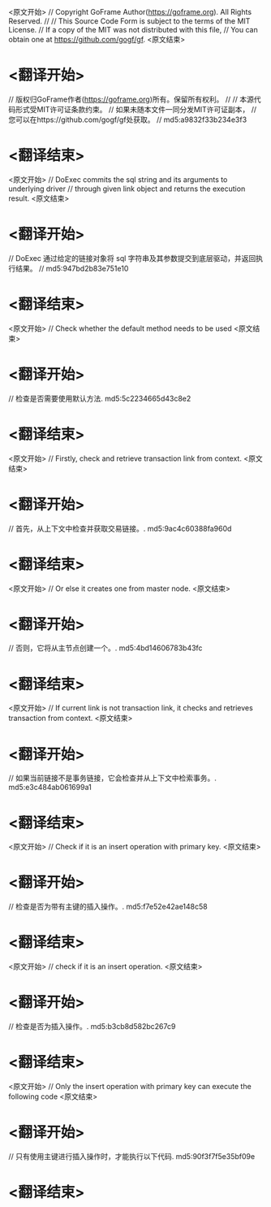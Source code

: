 
<原文开始>
// Copyright GoFrame Author(https://goframe.org). All Rights Reserved.
//
// This Source Code Form is subject to the terms of the MIT License.
// If a copy of the MIT was not distributed with this file,
// You can obtain one at https://github.com/gogf/gf.
<原文结束>

# <翻译开始>
// 版权归GoFrame作者(https://goframe.org)所有。保留所有权利。
//
// 本源代码形式受MIT许可证条款约束。
// 如果未随本文件一同分发MIT许可证副本，
// 您可以在https://github.com/gogf/gf处获取。
// md5:a9832f33b234e3f3
# <翻译结束>


<原文开始>
// DoExec commits the sql string and its arguments to underlying driver
// through given link object and returns the execution result.
<原文结束>

# <翻译开始>
// DoExec 通过给定的链接对象将 sql 字符串及其参数提交到底层驱动，并返回执行结果。
// md5:947bd2b83e751e10
# <翻译结束>


<原文开始>
// Check whether the default method needs to be used
<原文结束>

# <翻译开始>
// 检查是否需要使用默认方法. md5:5c2234665d43c8e2
# <翻译结束>


<原文开始>
// Firstly, check and retrieve transaction link from context.
<原文结束>

# <翻译开始>
// 首先，从上下文中检查并获取交易链接。. md5:9ac4c60388fa960d
# <翻译结束>


<原文开始>
// Or else it creates one from master node.
<原文结束>

# <翻译开始>
// 否则，它将从主节点创建一个。. md5:4bd14606783b43fc
# <翻译结束>


<原文开始>
// If current link is not transaction link, it checks and retrieves transaction from context.
<原文结束>

# <翻译开始>
// 如果当前链接不是事务链接，它会检查并从上下文中检索事务。. md5:e3c484ab061699a1
# <翻译结束>


<原文开始>
// Check if it is an insert operation with primary key.
<原文结束>

# <翻译开始>
// 检查是否为带有主键的插入操作。. md5:f7e52e42ae148c58
# <翻译结束>


<原文开始>
// check if it is an insert operation.
<原文结束>

# <翻译开始>
// 检查是否为插入操作。. md5:b3cb8d582bc267c9
# <翻译结束>


<原文开始>
// Only the insert operation with primary key can execute the following code
<原文结束>

# <翻译开始>
// 只有使用主键进行插入操作时，才能执行以下代码. md5:90f3f7f5e35bf09e
# <翻译结束>

